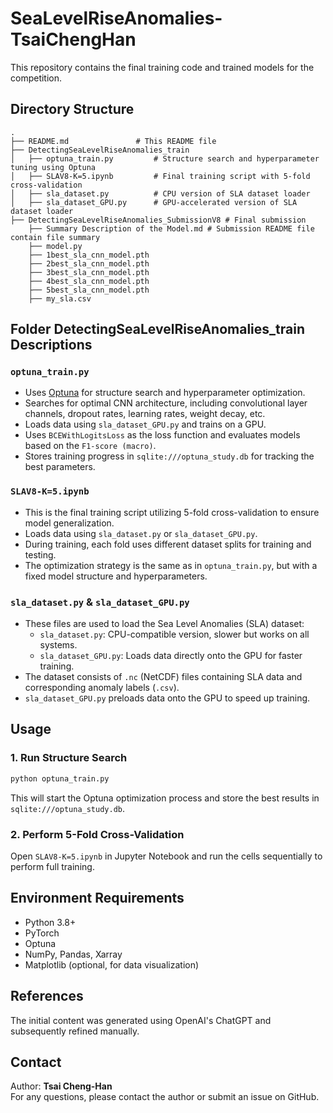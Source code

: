 # SeaLevelRiseAnomalies-TsaiChengHan

This repository contains the final training code and trained models for the competition.

## Directory Structure

```
.
├── README.md               # This README file
├── DetectingSeaLevelRiseAnomalies_train
│   ├── optuna_train.py         # Structure search and hyperparameter tuning using Optuna
│   ├── SLAV8-K=5.ipynb         # Final training script with 5-fold cross-validation
│   ├── sla_dataset.py          # CPU version of SLA dataset loader
│   ├── sla_dataset_GPU.py      # GPU-accelerated version of SLA dataset loader
├── DetectingSeaLevelRiseAnomalies_SubmissionV8 # Final submission
    ├── Summary Description of the Model.md # Submission README file contain file summary
    ├── model.py         
    ├── 1best_sla_cnn_model.pth        
    ├── 2best_sla_cnn_model.pth     
    ├── 3best_sla_cnn_model.pth       
    ├── 4best_sla_cnn_model.pth        
    ├── 5best_sla_cnn_model.pth     
    ├── my_sla.csv 

```

## Folder DetectingSeaLevelRiseAnomalies_train Descriptions 

### `optuna_train.py`
- Uses [Optuna](https://optuna.org/) for structure search and hyperparameter optimization.
- Searches for optimal CNN architecture, including convolutional layer channels, dropout rates, learning rates, weight decay, etc.
- Loads data using `sla_dataset_GPU.py` and trains on a GPU.
- Uses `BCEWithLogitsLoss` as the loss function and evaluates models based on the `F1-score (macro)`.
- Stores training progress in `sqlite:///optuna_study.db` for tracking the best parameters.

### `SLAV8-K=5.ipynb`
- This is the final training script utilizing 5-fold cross-validation to ensure model generalization.
- Loads data using `sla_dataset.py` or `sla_dataset_GPU.py`.
- During training, each fold uses different dataset splits for training and testing.
- The optimization strategy is the same as in `optuna_train.py`, but with a fixed model structure and hyperparameters.

### `sla_dataset.py` & `sla_dataset_GPU.py`
- These files are used to load the Sea Level Anomalies (SLA) dataset:
  - `sla_dataset.py`: CPU-compatible version, slower but works on all systems.
  - `sla_dataset_GPU.py`: Loads data directly onto the GPU for faster training.
- The dataset consists of `.nc` (NetCDF) files containing SLA data and corresponding anomaly labels (`.csv`).
- `sla_dataset_GPU.py` preloads data onto the GPU to speed up training.

## Usage

### 1. Run Structure Search
```bash
python optuna_train.py
```
This will start the Optuna optimization process and store the best results in `sqlite:///optuna_study.db`.

### 2. Perform 5-Fold Cross-Validation
Open `SLAV8-K=5.ipynb` in Jupyter Notebook and run the cells sequentially to perform full training.

## Environment Requirements
- Python 3.8+
- PyTorch
- Optuna
- NumPy, Pandas, Xarray
- Matplotlib (optional, for data visualization)

## References
The initial content was generated using OpenAI's ChatGPT and subsequently refined manually.

## Contact
Author: **Tsai Cheng-Han**  
For any questions, please contact the author or submit an issue on GitHub.